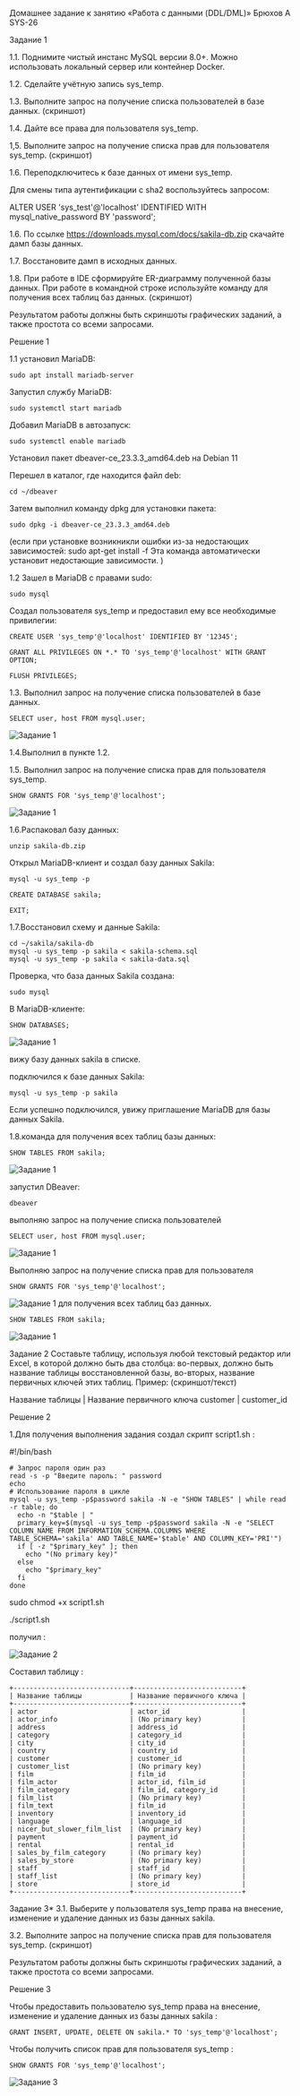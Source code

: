 Домашнее задание к занятию «Работа с данными (DDL/DML)» Брюхов А SYS-26

Задание 1

1.1. Поднимите чистый инстанс MySQL версии 8.0+. Можно использовать локальный сервер или контейнер Docker.

1.2. Сделайте учётную запись sys_temp.

1.3. Выполните запрос на получение списка пользователей в базе данных. (скриншот)

1.4. Дайте все права для пользователя sys_temp.

1,5. Выполните запрос на получение списка прав для пользователя sys_temp. (скриншот)

1.6. Переподключитесь к базе данных от имени sys_temp.

Для смены типа аутентификации с sha2 воспользуйтесь запросом:

ALTER USER 'sys_test'@'localhost' IDENTIFIED WITH mysql_native_password BY 'password';

1.6. По ссылке https://downloads.mysql.com/docs/sakila-db.zip скачайте дамп базы данных.

1.7. Восстановите дамп в исходных данных.

1.8. При работе в IDE сформируйте ER-диаграмму полученной базы данных. При работе в командной строке используйте команду для получения всех таблиц баз данных. (скриншот)

Результатом работы должны быть скриншоты графических заданий, а также простота со всеми запросами.

Решение 1

1.1 установил MariaDB:

    sudo apt install mariadb-server

Запустил службу MariaDB:

    sudo systemctl start mariadb

Добавил MariaDB в автозапуск:

    sudo systemctl enable mariadb

Установил пакет dbeaver-ce_23.3.3_amd64.deb на Debian 11

Перешел в каталог, где находится файл deb:

    cd ~/dbeaver

Затем выполнил команду dpkg для установки пакета:

    sudo dpkg -i dbeaver-ce_23.3.3_amd64.deb

(если при установке возникникли ошибки из-за недостающих зависимостей:
    sudo apt-get install -f
Эта команда автоматически установит недостающие зависимости. )

1.2 Зашел в MariaDB с правами sudo:

    sudo mysql

Создал пользователя sys_temp и предоставил ему все необходимые привилегии:

    CREATE USER 'sys_temp'@'localhost' IDENTIFIED BY '12345';

    GRANT ALL PRIVILEGES ON *.* TO 'sys_temp'@'localhost' WITH GRANT OPTION;

    FLUSH PRIVILEGES;

1.3. Выполнил запрос на получение списка пользователей в базе данных. 

    SELECT user, host FROM mysql.user;

![Задание 1](1.1.png)

1.4.Выполнил в пункте 1.2.

1.5. Выполнил запрос на получение списка прав для пользователя sys_temp.

    SHOW GRANTS FOR 'sys_temp'@'localhost';

![Задание 1](1.2.png)

1.6.Распаковал базу данных:

    unzip sakila-db.zip

Открыл MariaDB-клиент и создал базу данных Sakila:

    mysql -u sys_temp -p

    CREATE DATABASE sakila;

    EXIT;

1.7.Восстановил схему и данные Sakila:

    cd ~/sakila/sakila-db
    mysql -u sys_temp -p sakila < sakila-schema.sql
    mysql -u sys_temp -p sakila < sakila-data.sql

Проверка, что база данных Sakila создана:

    sudo mysql

В MariaDB-клиенте:

    SHOW DATABASES;

![Задание 1](1.3.png)

вижу базу данных sakila в списке.

подключился к базе данных Sakila:

    mysql -u sys_temp -p sakila

Если успешно подключился, увижу приглашение MariaDB для базы данных Sakila.

1.8.команда для получения всех таблиц базы данных:

    SHOW TABLES FROM sakila;

![Задание 1](1.4.png)

запустил DBeaver:

    dbeaver

выполняю запрос на получение списка пользователей

    SELECT user, host FROM mysql.user;

![Задание 1](1.5.png)

Выполняю запрос на получение списка прав для пользователя

    SHOW GRANTS FOR 'sys_temp'@'localhost';

![Задание 1](1.6.png)
для получения всех таблиц баз данных.

    SHOW TABLES FROM sakila;

![Задание 1](1.7.png)

Задание 2
Составьте таблицу, используя любой текстовый редактор или Excel, в которой должно быть два столбца: во-первых, должно быть название таблицы восстановленной базы, во-вторых, название первичных ключей этих таблиц. Пример: (скриншот/текст)

Название таблицы | Название первичного ключа
customer         | customer_id

Решение 2

1.Для получения выполнения задания создал скрипт script1.sh :

#!/bin/bash

    # Запрос пароля один раз
    read -s -p "Введите пароль: " password
    echo
    # Использование пароля в цикле
    mysql -u sys_temp -p$password sakila -N -e "SHOW TABLES" | while read -r table; do
      echo -n "$table | "
      primary_key=$(mysql -u sys_temp -p$password sakila -N -e "SELECT COLUMN_NAME FROM INFORMATION_SCHEMA.COLUMNS WHERE TABLE_SCHEMA='sakila' AND TABLE_NAME='$table' AND COLUMN_KEY='PRI'")
      if [ -z "$primary_key" ]; then
        echo "(No primary key)"
      else
        echo "$primary_key"
      fi
    done

sudo chmod +x script1.sh

./script1.sh

получил :

![Задание 2](решение2.png)

Составил таблицу :

    +-----------------------------+---------------------------+
    | Название таблицы            | Название первичного ключа |
    +-----------------------------+---------------------------+
    | actor                       | actor_id                  |
    | actor_info                  | (No primary key)          |
    | address                     | address_id                |
    | category                    | category_id               |
    | city                        | city_id                   |
    | country                     | country_id                |
    | customer                    | customer_id               |
    | customer_list               | (No primary key)          |
    | film                        | film_id                   |
    | film_actor                  | actor_id, film_id         |
    | film_category               | film_id, category_id      |
    | film_list                   | (No primary key)          |
    | film_text                   | film_id                   |
    | inventory                   | inventory_id              |
    | language                    | language_id               |
    | nicer_but_slower_film_list  | (No primary key)          |
    | payment                     | payment_id                |
    | rental                      | rental_id                 |
    | sales_by_film_category      | (No primary key)          |
    | sales_by_store              | (No primary key)          |
    | staff                       | staff_id                  |
    | staff_list                  | (No primary key)          |
    | store                       | store_id                  |
    +-----------------------------+---------------------------+

Задание 3*
3.1. Выберите у пользователя sys_temp права на внесение, изменение и удаление данных из базы данных sakila.

3.2. Выполните запрос на получение списка прав для пользователя sys_temp. (скриншот)

Результатом работы должны быть скриншоты графических заданий, а также простота со всеми запросами.

Решение 3

Чтобы предоставить пользователю sys_temp права на внесение, изменение и удаление данных из базы данных sakila :

    GRANT INSERT, UPDATE, DELETE ON sakila.* TO 'sys_temp'@'localhost';

Чтобы получить список прав для пользователя sys_temp :

    SHOW GRANTS FOR 'sys_temp'@'localhost';

![Задание 3](решение3.png)




 



